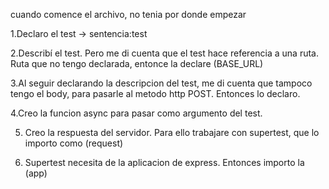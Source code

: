 cuando comence el archivo, no tenia por donde empezar

1.Declaro el test  -> sentencia:test

2.Describí el test. Pero me di cuenta que el test hace referencia a  una ruta. Ruta que no tengo declarada, entonce la declare (BASE_URL)

3.Al seguir declarando la descripcion del test, me di cuenta que tampoco tengo el body, para pasarle al metodo http POST. Entonces lo declaro.

4.Creo la funcion async para pasar como argumento del test.

5. Creo la respuesta del servidor. Para ello trabajare con supertest, que lo importo como (request)

6. Supertest necesita de la aplicacion de express. Entonces importo la (app)

